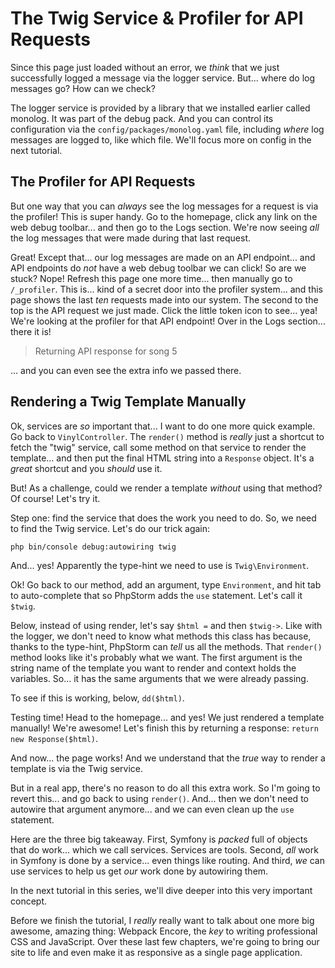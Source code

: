 # The Twig Service & Profiler for API Requests

Since this page just loaded without an error, we *think* that we just successfully
logged a message via the logger service. But... where do log messages go? How
can we check?

The logger service is provided by a library that we installed earlier called monolog.
It was part of the debug pack. And you can control its configuration via the
`config/packages/monolog.yaml` file, including *where* log messages are logged to,
like which file. We'll focus more on config in the next tutorial.

## The Profiler for API Requests

But one way that you can *always* see the log messages for a request is via the
profiler! This is super handy. Go to the homepage, click any link on the web debug
toolbar... and then go to the Logs section. We're now seeing *all* the log messages
that were made during that last request.

Great! Except that... our log messages are made on an API endpoint... and API
endpoints do *not* have a web debug toolbar we can click! So are we stuck? Nope!
Refresh this page one more time... then manually go to `/_profiler`. This is... kind
of a secret door into the profiler system... and this page shows the last *ten*
requests made into our system. The second to the top is the API request we just
made. Click the little token icon to see... yea! We're looking at the profiler for
that API endpoint! Over in the Logs section... there it is!

> Returning API response for song 5

... and you can even see the extra info we passed there.

## Rendering a Twig Template Manually

Ok, services are *so* important that... I want to do one more quick example.
Go back to `VinylController`. The `render()` method is *really* just a shortcut to
fetch the "twig" service, call some method on that service to render the template...
and then put the final HTML string into a `Response` object. It's a *great* shortcut
and you *should* use it.

But! As a challenge, could we render a template *without* using that method?
Of course! Let's try it.

Step one: find the service that does the work you need to do. So, we need to find
the Twig service. Let's do our trick again:

```terminal
php bin/console debug:autowiring twig
```

And... yes! Apparently the type-hint we need to use is `Twig\Environment`.

Ok! Go back to our method, add an argument, type `Environment`, and hit tab to
auto-complete that so PhpStorm adds the `use` statement. Let's call it `$twig`.

Below, instead of using render, let's say `$html =` and then `$twig->`. Like
with the logger, we don't need to know what methods this class has because, thanks
to the type-hint, PhpStorm can *tell* us all the methods. That `render()` method
looks like it's probably what we want. The first argument is the string name of the
template you want to render and context holds the variables. So... it has the same
arguments that we were already passing.

To see if this is working, below, `dd($html)`.

Testing time! Head to the homepage... and yes! We just rendered a template manually!
We're awesome! Let's finish this by returning a response: `return new Response($html)`.

And now... the page works! And we understand that the *true* way to render a template
is via the Twig service.

But in a real app, there's no reason to do all this extra work. So I'm going to
revert this... and go back to using `render()`. And... then we don't need to
autowire that argument anymore... and we can even clean up the `use` statement.

Here are the three big takeaway. First, Symfony is *packed* full of objects that
do work... which we call services. Services are tools. Second, *all* work in Symfony
is done by a service... even things like routing. And third, *we* can use services
to help us get *our* work done by autowiring them.

In the next tutorial in this series, we'll dive deeper into this very important
concept.

Before we finish the tutorial, I *really* really want to talk about one more big
awesome, amazing thing: Webpack Encore, the *key* to writing professional CSS and
JavaScript. Over these last few chapters, we're going to bring our site to life and
even make it as responsive as a single page application.
